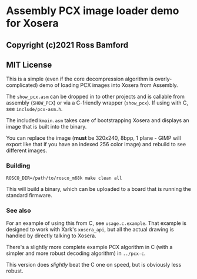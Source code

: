 # Assembly PCX image loader demo for Xosera

## Copyright (c)2021 Ross Bamford
## MIT License

This is a simple (even if the core decompression algorithm is
overly-complicated) demo of loading PCX images into Xosera 
from Assembly.

The `show_pcx.asm` can be dropped in to other projects and
is callable from assembly (`SHOW_PCX`) or via a C-friendly
wrapper (`show_pcx`). If using with C, see `include/pcx-asm.h`.

The included `kmain.asm` takes care of bootstrapping Xosera
and displays an image that is built into the binary.

You can replace the image (**must** be 320x240, 8bpp, 1 plane -
GIMP will export like that if you have an indexed 256 color image)
and rebuild to see different images.

### Building

```
ROSCO_DIR=/path/to/rosco_m68k make clean all
```

This will build a binary, which can be uploaded to a board that
is running the standard firmware.

### See also

For an example of using this from C, see `usage.c.example`. 
That example is designed to work with Xark's `xosera_api`,
but all the actual drawing is handled by directly talking
to Xosera.

There's a slightly more complete example PCX algorithm in C 
(with a simpler and more robust decoding algorithm) in 
`../pcx-c`.

This version does _slightly_ beat the C one on speed, but is
obviously less robust.

